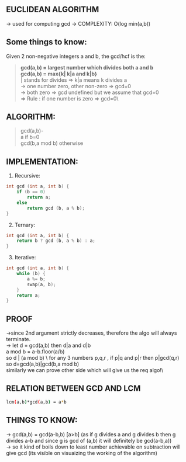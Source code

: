EUCLIDEAN ALGORITHM
--
-> used for computing gcd
-> COMPLEXITY: O(log min(a,b))

Some things to know:
---

Given 2 non-negative integers a and b, the gcd/hcf is the:
>**gcd(a,b) = largest number which divides both a and b** \
>**gcd(a,b) = max{k| k|a and k|b}** \
| stands for divides => k|a means k divides a\
-> one number zero, other non-zero => gcd=0\
-> both zero => gcd undefined but we assume that gcd=0\
=> Rule : if one number is zero => gcd=0\


ALGORITHM:
---
> gcd(a,b)-\
> a if b=0 \
> gcd(b,a mod b) otherwise


IMPLEMENTATION:
---
1. Recursive:
```cpp
int gcd (int a, int b) {
    if (b == 0)
        return a;
    else
        return gcd (b, a % b);
}
```
2. Ternary:
```cpp
int gcd (int a, int b) {
    return b ? gcd (b, a % b) : a;
}
```
3. Iterative:
```cpp
int gcd (int a, int b) {
    while (b) {
        a %= b;
        swap(a, b);
    }
    return a;
}
```

PROOF
---
->since 2nd argument strictly decreases, therefore the algo will always terminate.\
-> let d = gcd(a,b)    then  d|a    and   d|b  \
       a mod b = a-b.floor(a/b) \
       so d | (a mod b) \ 
       for any 3 numbers  p,q,r , if p|q and p|r then p|gcd(q,r) \
       so d=gcd(a,b)|gcd(b,a mod b) \
similarly we can prove other side which will give us the req algo!\

RELATION BETWEEN GCD AND LCM
---
```sh
lcm(a,b)*gcd(a,b) = a*b
```


**THINGS TO KNOW:**
--
-> gcd(a,b) = gcd(a-b,b) [a>b] (as if g divides a and g divides b then g divides a-b and since g is gcd of (a,b) it will definitely be gcd(a-b,a))\
-> so it kind of boils down to least number achievable on subtraction will give gcd (its visible on visuaizing the working of the algorithm)

